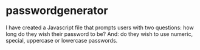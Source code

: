 # passwordgenerator
I have created a Javascript file that prompts users with two questions: how long do they wish their password to be? And: do they wish to use numeric, special, uppercase or lowercase passwords. 